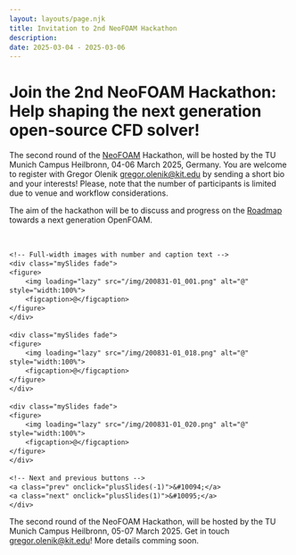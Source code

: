 ```yaml
---
layout: layouts/page.njk
title: Invitation to 2nd NeoFOAM Hackathon
description:
date: 2025-03-04 - 2025-03-06
---
```


# Join the 2nd NeoFOAM Hackathon: Help shaping the next generation open-source CFD solver!

The second round of the [NeoFOAM](https://github.com/exasim-project/NeoFOAM) Hackathon, will be hosted by the TU Munich Campus Heilbronn, 04-06 March 2025, Germany. 
You are welcome to register with Gregor Olenik [gregor.olenik@kit.edu](mailto:gregor.olenik@kit.edu) by sending a short bio and your interests! Please, note that the number of participants is limited due to venue and workflow considerations.

The aim of the hackathon will be to discuss and progress on the [Roadmap](https://github.com/orgs/exasim-project/projects/1/views/8) towards a next generation OpenFOAM.

<div class="section-content">
	<!-- The dots/circles -->
	<div style="text-align:center">
	<span class="dot" onclick="currentSlide(1)"></span>
	<span class="dot" onclick="currentSlide(2)"></span>
	<span class="dot" onclick="currentSlide(3)"></span>
	</div>
	<br>
	<div class="slideshow-container">

	<!-- Full-width images with number and caption text -->
	<div class="mySlides fade">
	<figure>
		<img loading="lazy" src="/img/200831-01_001.png" alt="@" style="width:100%">
		<figcaption>@</figcaption>
	</figure>
	</div>

	<div class="mySlides fade">
	<figure>
		<img loading="lazy" src="/img/200831-01_018.png" alt="@" style="width:100%">
		<figcaption>@</figcaption>
	</figure>
	</div>

	<div class="mySlides fade">
	<figure>
		<img loading="lazy" src="/img/200831-01_020.png" alt="@" style="width:100%">
		<figcaption>@</figcaption>
	</figure>
	</div>

	<!-- Next and previous buttons -->
	<a class="prev" onclick="plusSlides(-1)">&#10094;</a>
	<a class="next" onclick="plusSlides(1)">&#10095;</a>
	</div>
</div>


The second round of the NeoFOAM Hackathon, will be hosted by the TU Munich Campus Heilbronn, 05-07 March 2025. Get in touch [gregor.olenik@kit.edu](mailto:gregor.olenik@kit.edu)! More details comming soon.
